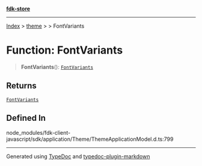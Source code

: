 [**fdk-store**](../../../README.md)
***

[Index](../../../API.md) > [theme](../../README.md) > [<internal>](../README.md) > FontVariants

# Function: FontVariants

> **FontVariants**(): [`FontVariants`](../type-aliases/type-alias.FontVariants.md)

## Returns

[`FontVariants`](../type-aliases/type-alias.FontVariants.md)

## Defined In

node\_modules/fdk-client-javascript/sdk/application/Theme/ThemeApplicationModel.d.ts:799

***
Generated using [TypeDoc](https://typedoc.org/) and [typedoc-plugin-markdown](https://www.npmjs.com/package/typedoc-plugin-markdown)
